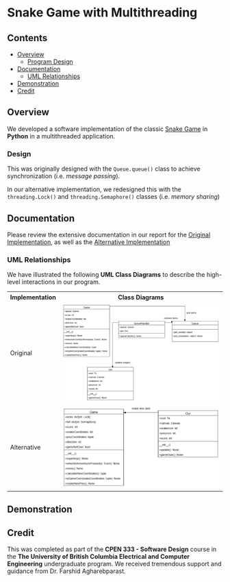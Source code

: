 # Snake Game with Multithreading

## Contents

* [Overview](#Overview)
    * [Program Design](#Design)
* [Documentation](#Documentation)
    * [UML Relationships](#UML-Relationships)
* [Demonstration](#Demonstration)
* [Credit](#Credit)

## Overview

We developed a software implementation of the classic [Snake Game](https://en.wikipedia.org/wiki/Snake_(video_game_genre)) in **Python** in a multithreaded application.

### Design

This was originally designed with the `Queue.queue()` class to achieve synchronization (i.e. *message passing*).

In our alternative implementation, we redesigned this with the
`threading.Lock()` and `threading.Semaphore()` classes (i.e. *memory sharing*)

## Documentation

Please review the extensive documentation in our report for the [Original Implementation](/Documentation/Original/Original.pdf), as well as the [Alternative Implementation](/Documentation/Alternative/Alternative.pdf)


### UML Relationships

We have illustrated the following **UML Class Diagrams** to describe the high-level interactions in our program.

<table>
  <tr>
    <th>Implementation</th>
    <th>Class Diagrams</th>
  </tr>
  <tr>
    <td>Original</td>
    <td><img src = "Documentation/Original_ClassDiagrams.jpg"></td>
  </tr>
  <tr>
    <td>Alternative</td>
    <td><img src = "Documentation/Alternative_ClassDiagrams.jpg"></td>
  </tr>
</table>

## Demonstration

## Credit

This was completed as part of the <b>CPEN 333 - Software Design</b> course in the <b>The University of British Columbia Electrical and Computer Engineering</b> undergraduate program. We received tremendous support and guidance from Dr. Farshid Agharebparast.